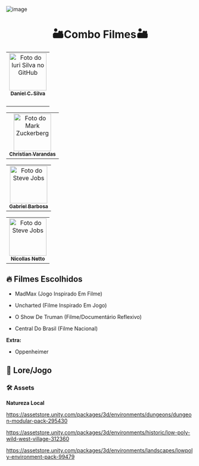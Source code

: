 ![image](https://github.com/user-attachments/assets/8684b3f2-5ef2-47f4-a642-c292b3b2cb7d)

# <h1 align="center">🏜️Combo Filmes🏜️</h1>

<div align="center">
  <strong></strong>
</div>
<div align="center">

  
<table>
  <tr>
    <td align="center">
      <a href="#" title="Daniel Carvalho Da Silva">
        <img src="https://pipocamoderna.com.br/storage/2023/07/Oppenheimer-1.jpg" width="100px;" alt="Foto do Iuri Silva no GitHub"/><br>
        <sub>
          <b>Daniel C. Silva</b>
          <h3 align="center"></h3>
        </sub>
      </a>
    </td>
  </table>

  
  <table>
    <td align="center">
      <a href="#" title="Christian Varandas">
        <img src="https://s2.glbimg.com/FUcw2usZfSTL6yCCGj3L3v3SpJ8=/smart/e.glbimg.com/og/ed/f/original/2019/04/25/zuckerberg_podcast.jpg" width="100px;" alt="Foto do Mark Zuckerberg"/><br>
        <sub>
          <b>Christian Varandas</b>
        </sub>
      </a>
    </td>
  </table>


  <table>
    <td align="center">
      <a href="#" title="Gabriel Barbosa">
        <img src="https://miro.medium.com/max/360/0*1SkS3mSorArvY9kS.jpg" width="100px;" alt="Foto do Steve Jobs"/><br>
        <sub>
          <b>Gabriel Barbosa</b>
        </sub>
      </a>
    </td>
  </tr>
  </table>

<table>  
  <td align="center">
      <a href="#" title="Nicollau">
        <img src="https://encrypted-tbn0.gstatic.com/images?q=tbn:ANd9GcThLcW2FBu1ktNUvcbmmbbZQzfTBXZO1XQdDQ&s" width="100px;" alt="Foto do Steve Jobs"/><br>
        <sub>
          <b>Nicollas Netto</b>
        </sub>
      </a>
    </td>
  </tr>
</table>

</div>

## 🔥 Filmes Escolhidos

- MadMax (Jogo Inspirado Em Filme)

- Uncharted (Filme Inspirado Em Jogo)

- O Show De Truman (Filme/Documentário Reflexivo)

- Central Do Brasil (Filme Nacional)

**Extra:**

- Oppenheimer

## 📖 Lore/Jogo

### 🛠️ Assets

**Natureza Local**

https://assetstore.unity.com/packages/3d/environments/dungeons/dungeon-modular-pack-295430

https://assetstore.unity.com/packages/3d/environments/historic/low-poly-wild-west-village-312360

https://assetstore.unity.com/packages/3d/environments/landscapes/lowpoly-environment-pack-99479


